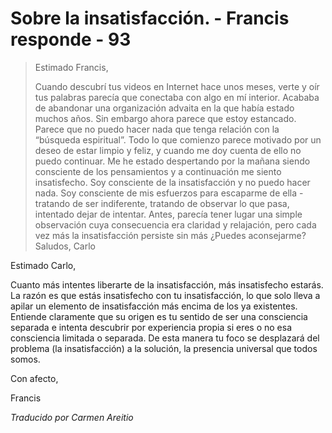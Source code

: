 # Sobre la insatisfacción. - Francis responde - 93

>Estimado Francis,
>
>Cuando descubrí tus videos en Internet hace unos meses, verte y oír tus palabras parecía que conectaba con algo en mí interior. Acababa de abandonar una organización advaita en la que había estado muchos años. Sin embargo ahora parece que estoy estancado. Parece que no puedo hacer nada que tenga relación con la “búsqueda espiritual”. Todo lo que comienzo parece motivado por un deseo de estar limpio y feliz, y cuando me doy cuenta de ello no puedo continuar. Me he estado despertando por la mañana siendo consciente de los pensamientos y a continuación me siento insatisfecho. Soy consciente de la insatisfacción y no puedo hacer nada. Soy consciente de mis esfuerzos para escaparme de ella - tratando de ser indiferente, tratando de observar lo que pasa, intentado dejar de intentar. Antes, parecía tener lugar una simple observación cuya consecuencia era claridad y relajación, pero cada vez más la insatisfacción persiste sin más ¿Puedes aconsejarme? Saludos, Carlo

Estimado Carlo,

Cuanto más intentes liberarte de la insatisfacción, más insatisfecho estarás. La razón es que estás insatisfecho con tu insatisfacción, lo que solo lleva a apilar un elemento de insatisfacción más encima de los ya existentes. Entiende claramente que su origen es tu sentido de ser una consciencia separada e intenta descubrir por experiencia propia si eres o no esa consciencia limitada o separada. De esta manera tu foco se desplazará del problema (la insatisfacción) a la solución, la presencia universal que todos somos.

Con afecto,

Francis

_Traducido por Carmen Areitio_
